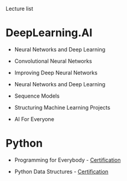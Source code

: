 
Lecture list

# DeepLearning.AI

* Neural Networks and Deep Learning

* Convolutional Neural Networks

* Improving Deep Neural Networks

* Neural Networks and Deep Learning

* Sequence Models

* Structuring Machine Learning Projects
* AI For Everyone

# Python

* Programming for Everybody -                 [Certification](https://coursera.org/share/9075864e013fd42a699ba31dd08b268e)

* Python Data Structures -                      [Certification](https://coursera.org/share/672796b707cbd4b93c8b95a70a1b3256)
